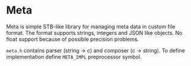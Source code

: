 # Meta

Meta is simple STB-like library for managing meta data in custom file format.
The format supports strings, integers and JSON like objects.
No float support because of possible precision problems.

`meta.h` contains parser (string -> c) and composer (c -> string).
To define implementation define `META_IMPL` preprocessor symbol.
